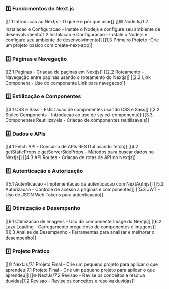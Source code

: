 


### **1️⃣ Fundamentos do Next.js**

[[1.1 Introducao ao Nextjs - O que e e por que usar]]
[[🟩 NodeJs/1.2 Instalacao e Configuracao - Instale o Nodejs e configure seu ambiente de desenvolvimento|1.2 Instalacao e Configuracao - Instale o Nodejs e configure seu ambiente de desenvolvimento]]
[[1.3 Primeiro Projeto -Crie um projeto basico com create-next-app]]


### **2️⃣ Páginas e Navegação**

[[2.1 Paginas - Criacao de paginas em Nextjs]]
[[2.2 Roteamento - Navegação entre paginas usando o roteamento do Nextjs]]
[[2.3 Link Component - Uso do componente Link para navegacao]]



### **3️⃣ Estilização e Componentes**

[[3.1 CSS e Sass - Estilizacao de componentes usando CSS e Sass]]
[[3.2 Styled Components - Introducao ao uso de styled-components]]
[[3.3 Componentes Reutilizaveis - Criacao de componentes reutilizaveis]]


### **4️⃣ Dados e APIs**

[[4.1 Fetch API - Consumo de APIs RESTful usando fetch]]
[[4.2 getStaticProps e getServerSideProps - Metodos para buscar dados no Nextjs]]
[[4.3 API Routes - Criacao de rotas de API no Nextjs]]


### **5️⃣ Autenticação e Autorização**

[[5.1 Autenticacao - Implementacao de autenticacao com NextAuthjs]]
[[5.2 Autorizacao - Controle de acesso a paginas e componentes]]
[[5.3 JWT - Uso de JSON Web Tokens para autenticacao]]


### **6️⃣ Otimização e Desempenho**

[[6.1 Otimizacao de Imagens - Uso do componente Image do Nextjs]]
[[6.2 Lazy Loading - Carregamento preguicoso de componentes e imagens]]
[[6.3 Analise de Desempenho - Ferramentas para analisar e melhorar o desempenho]]


### **7️⃣ Projeto Prático**

[[🌐 NextJs/7.1 Projeto Final - Crie um pequeno projeto para aplicar o que aprendeu|7.1 Projeto Final - Crie um pequeno projeto para aplicar o que aprendeu]]
[[🌐 NextJs/7.2 Revisao - Revise os conceitos e resolva duvidas|7.2 Revisao - Revise os conceitos e resolva duvidas]]

